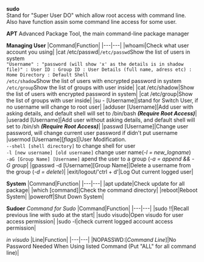 **sudo**  
Stand for "Super User DO" which allow root access with command line. Also have function assin some command line access for some user.

**APT**
Advanced Package Tool, the main command-line package manager


**Managing User** 
|Command|Function|
|---|---|
|whoami|Check what user account you using|
|cat /etc/passwd|`/etc/passwd`Show  the list of users in system<br>`"Username" : "password (will show 'x' as the details is in shadow file)" : User ID : Group ID : User Details (full name, adress etc) : Home Directory : Default Shell`<br>`/etc/shadow`Show the list of users with encrypted password in system<br>`/etc/group`Show the list of groups with user inside|
|cat /etc/shadow|Show the list of users with encrypted password in system|
|cat /etc/group|Show the list of groups with user inside|
|su - [Username]|stand for Switch User, if no username will change to root user|
|adduser [Username]|Add user with asking details, and default shell will set to /bin/bash ***(Require Root Access)***|
|useradd [Username]|Add user without asking details, and default shell will set to /bin/sh ***(Require Root Access)***|
|passwd [Username]|Change user password, will change current user password if didn't put username
|usermod [Username][*flags*]|User Modification.<br>`--shell [shell directory]` to change shell for user<br>`-l [new username] [old username]` change user name(*-l = new_logname*)<br>`-aG [Group Name] [Username]` apend the user to a group (*-a = append && -G group*|
|gpasswd -d [Username][Group Name]|Delete a username from the group (*-d = delete*)|
|exit/logout/'ctrl + d'|Log Out current logged user|

**System**
|Command|Function|
|---|---|
|apt update|Check update for all package|
|which [command]|Check the command directory|
|reboot|Reboot System|
|poweroff|Shut Down System|

**Sudoer**
*Command for Sudo*
|Command|Function|
|---|---|
|sudo !!|Recall previous line with sudo at the start| 
|sudo visudo|Open visudo for user access permission|
|sudo -l|check current logged account access permission|

*in visudo*
|Line|Function|
|---|---|
|NOPASSWD:[*Command Line*]|No Password Needed When Using listed Command (Put "ALL" for all command line)|
